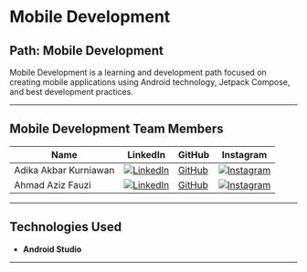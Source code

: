# Mobile Development

## Path: Mobile Development
Mobile Development is a learning and development path focused on creating mobile applications using Android technology, Jetpack Compose, and best development practices.

---

## Mobile Development Team Members

| Name                 | LinkedIn                                                                                              | GitHub                                          | Instagram                                     |
|----------------------|------------------------------------------------------------------------------------------------------|------------------------------------------------|----------------------------------------------|
| Adika Akbar Kurniawan | [![LinkedIn](https://img.shields.io/badge/LinkedIn-0077B5?logo=linkedin&logoColor=white)](https://linkedin.com/in/adika-akbar-kurniawan/)          | [GitHub](https://github.com/Dikaayyy)             | [![Instagram](https://img.shields.io/badge/Instagram-E4405F?logo=instagram&logoColor=white)](https://instagram.com/...) |
| Ahmad Aziz Fauzi      | [![LinkedIn](https://img.shields.io/badge/LinkedIn-0077B5?logo=linkedin&logoColor=white)](https://linkedin.com/in/ahmadazizfauzi/) | [GitHub](https://github.com/ahmadazizfauzi)             | [![Instagram](https://img.shields.io/badge/Instagram-E4405F?logo=instagram&logoColor=white)](https://instagram.com/ahmad_azizf) |

---

## Technologies Used
- **Android Studio**

---
